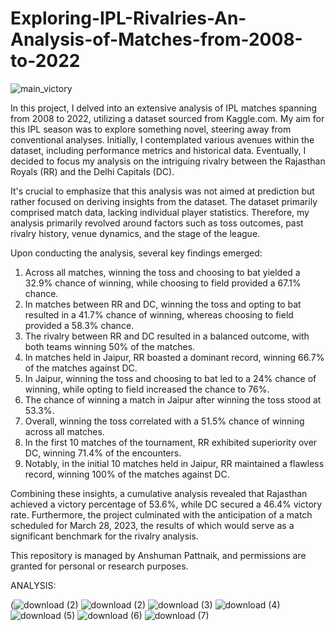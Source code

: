 # Exploring-IPL-Rivalries-An-Analysis-of-Matches-from-2008-to-2022

![main_victory](https://github.com/ANSHPG/Exploring-IPL-Rivalries-An-Analysis-of-Matches-from-2008-to-2022/assets/132222062/c21b8f40-8ed9-439b-9c73-700889a95c6f)

In this project, I delved into an extensive analysis of IPL matches spanning from 2008 to 2022, utilizing a dataset sourced from Kaggle.com. My aim for this IPL season was to explore something novel, steering away from conventional analyses. Initially, I contemplated various avenues within the dataset, including performance metrics and historical data. Eventually, I decided to focus my analysis on the intriguing rivalry between the Rajasthan Royals (RR) and the Delhi Capitals (DC).

It's crucial to emphasize that this analysis was not aimed at prediction but rather focused on deriving insights from the dataset. The dataset primarily comprised match data, lacking individual player statistics. Therefore, my analysis primarily revolved around factors such as toss outcomes, past rivalry history, venue dynamics, and the stage of the league.

Upon conducting the analysis, several key findings emerged:
1. Across all matches, winning the toss and choosing to bat yielded a 32.9% chance of winning, while choosing to field provided a 67.1% chance.
2. In matches between RR and DC, winning the toss and opting to bat resulted in a 41.7% chance of winning, whereas choosing to field provided a 58.3% chance.
3. The rivalry between RR and DC resulted in a balanced outcome, with both teams winning 50% of the matches.
4. In matches held in Jaipur, RR boasted a dominant record, winning 66.7% of the matches against DC.
5. In Jaipur, winning the toss and choosing to bat led to a 24% chance of winning, while opting to field increased the chance to 76%.
6. The chance of winning a match in Jaipur after winning the toss stood at 53.3%.
7. Overall, winning the toss correlated with a 51.5% chance of winning across all matches.
8. In the first 10 matches of the tournament, RR exhibited superiority over DC, winning 71.4% of the encounters.
9. Notably, in the initial 10 matches held in Jaipur, RR maintained a flawless record, winning 100% of the matches against DC.

Combining these insights, a cumulative analysis revealed that Rajasthan achieved a victory percentage of 53.6%, while DC secured a 46.4% victory rate. Furthermore, the project culminated with the anticipation of a match scheduled for March 28, 2023, the results of which would serve as a significant benchmark for the rivalry analysis.

This repository is managed by Anshuman Pattnaik, and permissions are granted for personal or research purposes.

ANALYSIS:

(![download (2)](https://github.com/ANSHPG/Exploring-IPL-Rivalries-An-Analysis-of-Matches-from-2008-to-2022/assets/132222062/5fbf685f-adad-4bd6-a59f-4e52ece7c5d5)
![download (2)](https://github.com/ANSHPG/Exploring-IPL-Rivalries-An-Analysis-of-Matches-from-2008-to-2022/assets/132222062/774f18d0-2b6f-4a73-9b68-5aa7314058c2)
![download (3)](https://github.com/ANSHPG/Exploring-IPL-Rivalries-An-Analysis-of-Matches-from-2008-to-2022/assets/132222062/10a9162c-2dd1-4382-871b-e74cc606d090)
![download (4)](https://github.com/ANSHPG/Exploring-IPL-Rivalries-An-Analysis-of-Matches-from-2008-to-2022/assets/132222062/970e3f67-598a-4852-ae63-3e21e8d66c6a)
![download (5)](https://github.com/ANSHPG/Exploring-IPL-Rivalries-An-Analysis-of-Matches-from-2008-to-2022/assets/132222062/609d45b6-9bda-4986-aba4-72d34ca5606a)
![download (6)](https://github.com/ANSHPG/Exploring-IPL-Rivalries-An-Analysis-of-Matches-from-2008-to-2022/assets/132222062/b882333e-8093-485a-9638-9dc0a9c6f5ef)
![download (7)](https://github.com/ANSHPG/Exploring-IPL-Rivalries-An-Analysis-of-Matches-from-2008-to-2022/assets/132222062/4241e7ae-9786-4892-bed4-56fd7ce02860)

